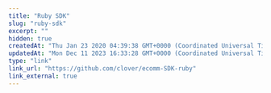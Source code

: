```yaml
---
title: "Ruby SDK"
slug: "ruby-sdk"
excerpt: ""
hidden: true
createdAt: "Thu Jan 23 2020 04:39:38 GMT+0000 (Coordinated Universal Time)"
updatedAt: "Mon Dec 11 2023 16:33:28 GMT+0000 (Coordinated Universal Time)"
type: "link"
link_url: "https://github.com/clover/ecomm-SDK-ruby"
link_external: true
---
```

